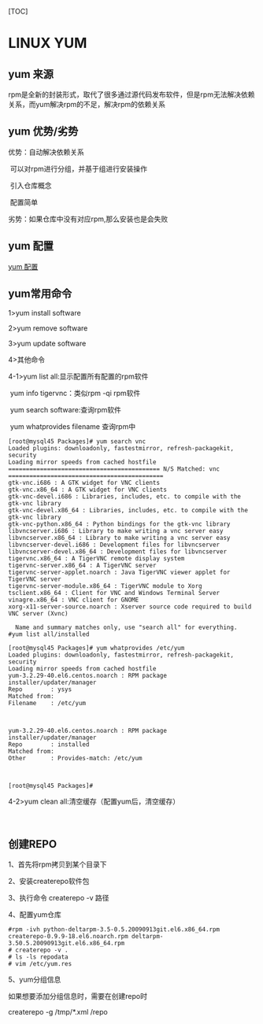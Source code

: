 [TOC]

# LINUX YUM



## yum 来源

​	rpm是全新的封装形式，取代了很多通过源代码发布软件，但是rpm无法解决依赖关系，而yum解决rpm的不足，解决rpm的依赖关系

## yum 优势/劣势

优势：自动解决依赖关系

​            可以对rpm进行分组，并基于组进行安装操作

​            引入仓库概念

​            配置简单

劣势：如果仓库中没有对应rpm,那么安装也是会失败



## yum 配置

[yum 配置](../20170601/linux_yum_配置.md)





## yum常用命令



1>yum install software

2>yum remove software

3>yum update software

4>其他命令

4-1>yum list all:显示配置所有配置的rpm软件

​        yum info tigervnc：类似rpm -qi rpm软件

​        yum search software:查询rpm软件

​	yum whatprovides filename 查询rpm中

```
[root@mysql45 Packages]# yum search vnc
Loaded plugins: downloadonly, fastestmirror, refresh-packagekit, security
Loading mirror speeds from cached hostfile
=========================================== N/S Matched: vnc ============================================
gtk-vnc.i686 : A GTK widget for VNC clients
gtk-vnc.x86_64 : A GTK widget for VNC clients
gtk-vnc-devel.i686 : Libraries, includes, etc. to compile with the gtk-vnc library
gtk-vnc-devel.x86_64 : Libraries, includes, etc. to compile with the gtk-vnc library
gtk-vnc-python.x86_64 : Python bindings for the gtk-vnc library
libvncserver.i686 : Library to make writing a vnc server easy
libvncserver.x86_64 : Library to make writing a vnc server easy
libvncserver-devel.i686 : Development files for libvncserver
libvncserver-devel.x86_64 : Development files for libvncserver
tigervnc.x86_64 : A TigerVNC remote display system
tigervnc-server.x86_64 : A TigerVNC server
tigervnc-server-applet.noarch : Java TigerVNC viewer applet for TigerVNC server
tigervnc-server-module.x86_64 : TigerVNC module to Xorg
tsclient.x86_64 : Client for VNC and Windows Terminal Server
vinagre.x86_64 : VNC client for GNOME
xorg-x11-server-source.noarch : Xserver source code required to build VNC server (Xvnc)

  Name and summary matches only, use "search all" for everything.
#yum list all/installed

[root@mysql45 Packages]# yum whatprovides /etc/yum
Loaded plugins: downloadonly, fastestmirror, refresh-packagekit, security
Loading mirror speeds from cached hostfile
yum-3.2.29-40.el6.centos.noarch : RPM package installer/updater/manager
Repo        : ysys
Matched from:
Filename    : /etc/yum



yum-3.2.29-40.el6.centos.noarch : RPM package installer/updater/manager
Repo        : installed
Matched from:
Other       : Provides-match: /etc/yum



[root@mysql45 Packages]# 

```



4-2>yum clean all:清空缓存（配置yum后，清空缓存）

​    

## 创建REPO



1、首先将rpm拷贝到某个目录下

2、安装createrepo软件包

3、执行命令 createrepo -v 路径

4、配置yum仓库

```
#rpm -ivh python-deltarpm-3.5-0.5.20090913git.el6.x86_64.rpm  createrepo-0.9.9-18.el6.noarch.rpm deltarpm-3.50.5.20090913git.el6.x86_64.rpm 
# createrepo -v .
# ls -ls repodata
# vim /etc/yum.res

```

5、yum分组信息

如果想要添加分组信息时，需要在创建repo时

createrepo -g /tmp/*.xml /repo

